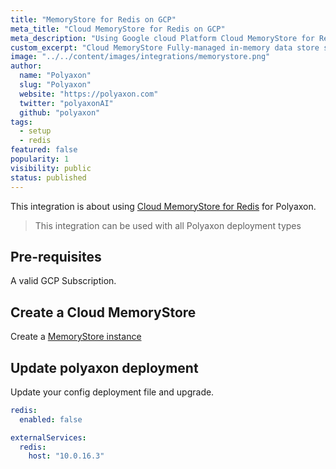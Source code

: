 ```yaml
---
title: "MemoryStore for Redis on GCP"
meta_title: "Cloud MemoryStore for Redis on GCP"
meta_description: "Using Google cloud Platform Cloud MemoryStore for Redis for a high available redis to use with Polyaxon."
custom_excerpt: "Cloud MemoryStore Fully-managed in-memory data store service for Redis"
image: "../../content/images/integrations/memorystore.png"
author:
  name: "Polyaxon"
  slug: "Polyaxon"
  website: "https://polyaxon.com"
  twitter: "polyaxonAI"
  github: "polyaxon"
tags:
  - setup
  - redis
featured: false
popularity: 1
visibility: public
status: published
---
```


This integration is about using [Cloud MemoryStore for Redis](https://cloud.google.com/memorystore/docs/redis/) for Polyaxon.

> This integration can be used with all Polyaxon deployment types


## Pre-requisites

A valid GCP Subscription.


## Create a Cloud MemoryStore

Create a [MemoryStore instance](https://console.cloud.google.com/memorystore)


## Update polyaxon deployment

Update your config deployment file and upgrade.

```yaml
redis:
  enabled: false

externalServices:
  redis:
    host: "10.0.16.3"
```

